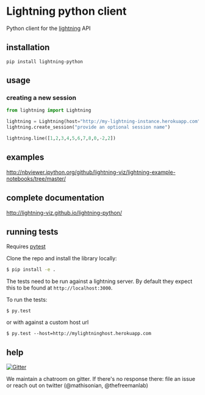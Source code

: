 Lightning python client
================

Python client for the [lightning](https://github.com/mathisonian/lightning) API

## installation

```
pip install lightning-python
```

## usage

### creating a new session

```python
from lightning import Lightning

lightning = Lightning(host="http://my-lightning-instance.herokuapp.com")
lightning.create_session("provide an optional session name")

lightning.line([1,2,3,4,5,6,7,8,0,-2,2])

```

## examples

http://nbviewer.ipython.org/github/lightning-viz/lightning-example-notebooks/tree/master/

## complete documentation

http://lightning-viz.github.io/lightning-python/

## running tests

Requires [pytest](http://pytest.org/latest/)

Clone the repo and install the library locally:

```sh
$ pip install -e .
``` 

The tests need to be run against a lightning server. By default they expect
this to be found at `http://localhost:3000`.

To run the tests:

```
$ py.test
```

or with against a custom host url


```
$ py.test --host=http://mylightninghost.herokuapp.com
```

## help

[![Gitter](https://badges.gitter.im/Join%20Chat.svg)](https://gitter.im/lightning-viz/lightning?utm_source=badge&utm_medium=badge&utm_campaign=pr-badge&utm_content=badge)

We maintain a chatroom on gitter. If there's no response there: file an issue or reach out on twitter (@mathisonian, @thefreemanlab)

